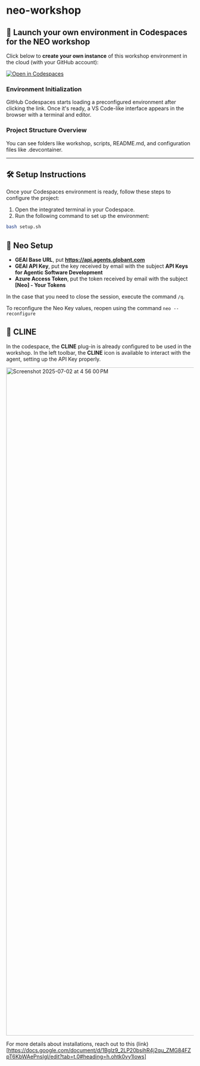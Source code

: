 # neo-workshop

## 🚀 Launch your own environment in Codespaces for the NEO workshop

Click below to **create your own instance** of this workshop environment in the cloud (with your GitHub account):

[![Open in Codespaces](https://github.com/codespaces/badge.svg)](https://github.com/codespaces/new?hide_repo_select=true&repo=maoalejandro%2Fneo-workshop&ref=main)

### Environment Initialization ###
GitHub Codespaces starts loading a preconfigured environment after clicking the link. Once it's ready, a VS Code-like interface appears in the browser with a terminal and editor.

### Project Structure Overview ###

You can see folders like workshop, scripts, README.md, and configuration files like .devcontainer.

---

## 🛠️ Setup Instructions

Once your Codespaces environment is ready, follow these steps to configure the project:

1. Open the integrated terminal in your Codespace.
2. Run the following command to set up the environment:

```bash
bash setup.sh
```

## 🤖 Neo Setup

- **GEAI Base URL**, put **https://api.agents.globant.com**
- **GEAI API Key**, put the key received by email with the subject **API Keys for Agentic Software Development**
- **Azure Access Token**, put the token received by email with the subject **[Neo] - Your Tokens**

In the case that you need to close the session, execute the command `/q`.

To reconfigure the Neo Key values, reopen using the command `neo --reconfigure` 

## 🤖 CLINE

In the codespace, the **CLINE** plug-in is already configured to be used in the workshop. In the left toolbar, the **CLINE** icon is available to interact with the agent, setting up the API Key properly.

<img width="1796" alt="Screenshot 2025-07-02 at 4 56 00 PM" src="https://github.com/user-attachments/assets/b94a625e-6cc0-42b0-aeed-853512c898d5" />

For more details about installations, reach out to this (link)[https://docs.google.com/document/d/1Bglz9_2LP20bsihR4j2qu_ZMG84FZpT6KbWAePnsIgI/edit?tab=t.0#heading=h.ohtk0vy1lows]
